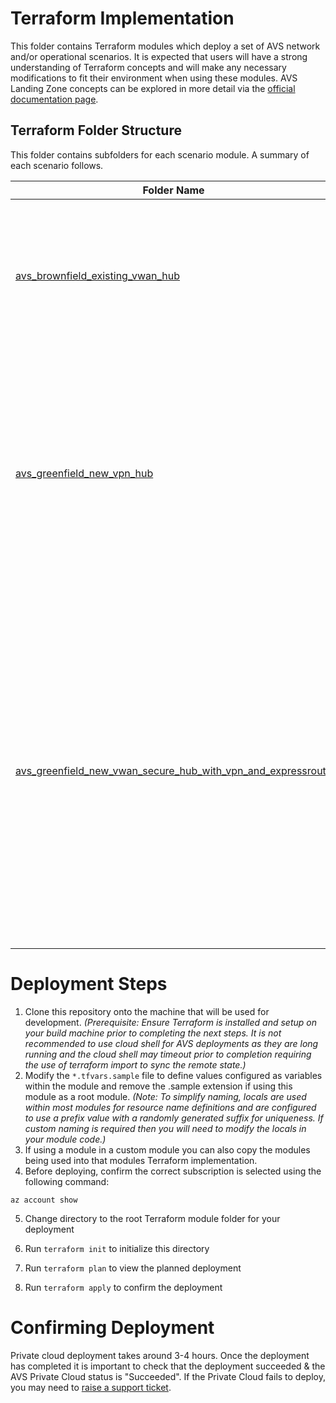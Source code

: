 # Terraform Implementation

This folder contains Terraform modules which deploy a set of AVS network and/or operational scenarios. It is expected that users will have a strong understanding of Terraform concepts and will make any necessary modifications to fit their environment when using these modules. AVS Landing Zone concepts can be explored in more detail via the [official documentation page](https://docs.microsoft.com/en-us/azure/cloud-adoption-framework/scenarios/azure-vmware/ready). 

## Terraform Folder Structure

This folder contains subfolders for each scenario module.  A summary of each scenario follows.

| Folder Name         | Description                                                  |
| ------------------- | ------------------------------------------------------------ |
| [avs_brownfield_existing_vwan_hub](./avs_brownfield_existing_vwan_hub/)  | This scenario deploys an AVS private cloud and connects it to your existing VWAN hub. It also includes sample operational dashboards and alerts. |
| [avs_greenfield_new_vpn_hub](./avs_greenfield_new_vpn_hub/)  | This scenario deploys a hub Vnet with VPN and ExpressRoute virtual network gateways, and then deploys an AVS private cloud and connects it to the new hub. It also includes sample operational dashboards and alerts. |
| [avs_greenfield_new_vwan_secure_hub_with_vpn_and_expressroute](./avs_greenfield_new_vwan_secure_hub_with_vpn_and_expressroute/)     | This scenario creates a new VWAN secure hub with vpn and expressroute gateways. It includes an Azure Firewall with accompanying log analytics workspace, and implements some test firewall rules to allow connectivity to the internet. It includes a spoke Vnet containing a Jumpserver and Azure Bastion for testing connectivity. |



# Deployment Steps

1. Clone this repository onto the machine that will be used for development. *(Prerequisite: Ensure Terraform is installed and setup on your build machine prior to completing the next steps.  It is not recommended to use cloud shell for AVS deployments as they are long running and the cloud shell may timeout prior to completion requiring the use of terraform import to sync the remote state.)* 
2. Modify the `*.tfvars.sample` file to define values configured as variables within the module and remove the .sample extension if using this module as a root module. *(Note: To simplify naming, locals are used within most modules for resource name definitions and are configured to use a prefix value with a randomly generated suffix for uniqueness.  If custom naming is required then you will need to modify the locals in your module code.)*
3. If using a module in a custom module you can also copy the modules being used into that modules Terraform implementation.
4. Before deploying, confirm the correct subscription is selected using the following command:

```
az account show
```

5. Change directory to the root Terraform module folder for your deployment


1. Run `terraform init` to initialize this directory
2. Run `terraform plan` to view the planned deployment
3. Run `terraform apply` to confirm the deployment

# Confirming Deployment

Private cloud deployment takes around 3-4 hours. Once the deployment has completed it is important to check that the deployment succeeded & the AVS Private Cloud status is "Succeeded". If the Private Cloud fails to deploy, you may need to [raise a support ticket](https://docs.microsoft.com/en-us/azure/azure-vmware/fix-deployment-failures).
